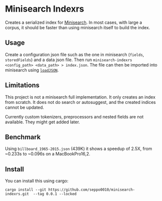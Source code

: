 # Minisearch Indexrs

Creates a serialized index for
[Minisearch](https://lucaong.github.io/minisearch/). In most cases, with large
a corpus, it should be faster than using minisearch itself to build the index.

## Usage

Create a configuration json file such as the one in minisearch (`fields`,
`storedFields`) and a data json file. Then run
`minisearch-indexrs <config_path> <data_path> > index.json`.
The file can then be imported into minisearch using
[`loadJSON`](https://lucaong.github.io/minisearch/classes/_minisearch_.minisearch.html#loadjson).

## Limitations

This project is not a minisearch full implementation. It only creates an index
from scratch. It does not do search or autosuggest, and the created indices
cannot be updated.

Currently custom tokenizers, preprocessors and nested fields are not available.
They might get added later.

## Benchmark

Using `billboard_1965-2015.json` (439K) it shows a speedup of 2.5X, from
~0.233s to ~0.096s on a MacBookPro16,2.

## Install

You can install this using cargo:

`cargo install --git https://github.com/seppo0010/minisearch-indexrs.git  --tag 0.0.1 --locked`
